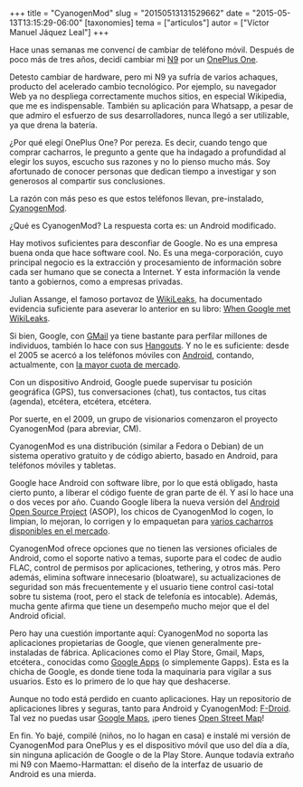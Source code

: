+++
title = "CyanogenMod"
slug = "20150513131529662"
date = "2015-05-13T13:15:29-06:00"
[taxonomies]
tema = ["articulos"]
autor = ["Víctor Manuel Jáquez Leal"]
+++

Hace unas semanas me convencí de cambiar de teléfono móvil. Después de
poco más de tres años, decidí cambiar mi
[N9](https://en.wikipedia.org/wiki/Nokia_N9) por un [OnePlus
One](https://en.wikipedia.org/wiki/OnePlus_One).

Detesto cambiar de hardware, pero mi N9 ya sufría de varios achaques,
producto del acelerado cambio tecnológico. Por ejemplo, su navegador Web
ya no despliega correctamente muchos sitios, en especial Wikipedia, que
me es indispensable. También su aplicación para Whatsapp, a
pesar de que admiro el esfuerzo de sus desarrolladores, nunca llegó a
ser utilizable, ya que drena la batería.

¿Por qué elegí OnePlus One? Por pereza. Es decir, cuando tengo que
comprar cacharros, le pregunto a gente que ha indagado a profundidad al
elegir los suyos, escucho sus razones y no lo pienso mucho más. Soy
afortunado de conocer personas que dedican tiempo a investigar y son
generosos al compartir sus conclusiones.

La razón con más peso es que estos teléfonos llevan, pre-instalado,
[CyanogenMod](http://www.cyanogenmod.org/).

<!-- more -->
¿Qué es CyanogenMod? La respuesta corta es: un Android modificado.

Hay motivos suficientes para desconfiar de Google. No es una empresa
buena onda que hace software cool. No. Es una mega-corporación, cuyo
principal negocio es la extracción y procesamiento de información sobre
cada ser humano que se conecta a Internet. Y esta información la vende
tanto a gobiernos, como a empresas privadas.

Julian Assange, el famoso portavoz de
[WikiLeaks](https://wikileaks.org/index.en.html), ha documentado
evidencia suficiente para aseverar lo anterior en su libro: [When Google
met
WikiLeaks](http://www.orbooks.com/catalog/when-google-met-wikileaks/).

Si bien, Google, con
[GMail](https://freedom-to-tinker.com/blog/felten/end-to-end-encrypted-gmail-not-so-easy/)
ya tiene bastante para perfilar millones de individuos, también lo hace
con sus
[Hangouts](http://motherboard.vice.com/read/google-confirms-cops-can-wiretap-your-hangouts).
Y no le es suficiente: desde el 2005 se acercó a los teléfonos móviles
con [Android](http://www.android.com/), contando, actualmente, con [la
mayor cuota de
mercado](https://www.idc.com/prodserv/smartphone-os-market-share.jsp).

Con un dispositivo Android, Google puede supervisar tu posición
geográfica (GPS), tus conversaciones (chat), tus contactos, tus citas
(agenda), etcétera, etcétera, etcétera.

Por suerte, en el 2009, un grupo de visionarios comenzaron el proyecto
CyanogenMod (para abreviar, CM).

CyanogenMod es una distribución (similar a Fedora o Debian) de un
sistema operativo gratuito y de código abierto, basado en Android, para
teléfonos móviles y tabletas.

Google hace Android con software libre, por lo que está obligado, hasta
cierto punto, a liberar el código fuente de gran parte de él. Y así lo
hace una o dos veces por año. Cuando Google libera la nueva versión del
[Android Open Source Project](http://source.android.com/) (ASOP), los
chicos de CyanogenMod lo cogen, lo limpian, lo mejoran, lo corrigen y lo
empaquetan para [varios cacharros disponibles en el
mercado](http://wiki.cyanogenmod.org/w/Devices).

CyanogenMod ofrece opciones que no tienen las versiones oficiales de
Android, como el soporte nativo a temas, suporte para el codec de audio
FLAC, control de permisos por aplicaciones, tethering, y otros más. Pero
además, elimina software innecesario (bloatware), su actualizaciones de
seguridad son más frecuentemente y el usuario tiene control casi-total
sobre tu sistema (root, pero el stack de telefonía es intocable).
Además, mucha gente afirma que tiene un desempeño mucho mejor que el del
Android oficial.

Pero hay una cuestión importante aquí: CyanogenMod no soporta las
aplicaciones propietarias de Google, que vienen generalmente
pre-instaladas de fábrica. Aplicaciones como el Play Store, Gmail, Maps,
etcétera., conocidas como [Google
Apps](http://wiki.cyanogenmod.org/w/Google_Apps) (o simplemente Gapps).
Esta es la chicha de Google, es donde tiene toda la maquinaria para
vigilar a sus usuarios. Esto es lo primero de lo que hay que deshacerse.

Aunque no todo está perdido en cuanto aplicaciones. Hay un repositorio
de aplicaciones libres y seguras, tanto para Android y CyanogenMod:
[F-Droid](https://f-droid.org/). Tal vez no puedas usar [Google
Maps](https://maps.google.com), ¡pero tienes [Open Street
Map](https://www.openstreetmap.org/)!

En fin. Yo bajé, compilé (niños, no lo hagan en casa) e instalé mi
versión de CyanogenMod para OnePlus y es el dispositivo móvil que uso
del día a día, sin ninguna aplicación de Google o de la Play Store.
Aunque todavía extraño mi N9 con Maemo-Harmattan: el diseño de la
interfaz de usuario de Android es una mierda.
